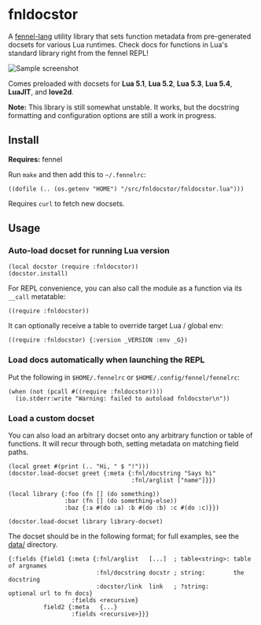 # fnldocstor

A [fennel-lang](https://fennel-lang.org) utility library that sets function
metadata from pre-generated docsets for various Lua runtimes. Check docs
for functions in Lua's standard library right from the fennel REPL!

![Sample screenshot](screenshot.png)

Comes preloaded with docsets for **Lua 5.1**, **Lua 5.2**, **Lua
5.3**, **Lua 5.4**, **LuaJIT**, and **love2d**.

**Note:** This library is still somewhat unstable. It works, but the
docstring formatting and configuration options are still a work in progress.

## Install

**Requires:** fennel

Run `make` and then add this to `~/.fennelrc`:

```fennel
((dofile (.. (os.getenv "HOME") "/src/fnldocstor/fnldocstor.lua")))
```

Requires `curl` to fetch new docsets.

## Usage

### Auto-load docset for running Lua version

```fennel
(local docstor (require :fnldocstor))
(docstor.install)
```

For REPL convenience, you can also call the module as a function via its
`__call` metatable:

```fennel
((require :fnldocstor))
```

It can optionally receive a table to override target Lua / global env:

```fennel
((require :fnldocstor) {:version _VERSION :env _G})
```

### Load docs automatically when launching the REPL

Put the following in `$HOME/.fennelrc` or `$HOME/.config/fennel/fennelrc`:

```fennel
(when (not (pcall #((require :fnldocstor))))
  (io.stderr:write "Warning: failed to autoload fnldocstor\n"))
```

### Load a custom docset

You can also load an arbitrary docset onto any arbitrary function or table of
functions. It will recur through both, setting metadata on matching field paths.

```fennel
(local greet #(print (.. "Hi, " $ "!")))
(docstor.load-docset greet {:meta {:fnl/docstring "Says hi"
                                   :fnl/arglist ["name"]}})

(local library {:foo (fn [] (do something))
                :bar (fn [] (do something-else))
                :baz {:a #(do :a) :b #(do :b) :c #(do :c)}})

(docstor.load-docset library library-docset)
```

The docset should be in the following format; for full examples, see the
[data/](data) directory.

```fennel
{:fields {field1 {:meta {:fnl/arglist   [...]  ; table<string>: table of argnames
                         :fnl/docstring docstr ; string:        the docstring
                         :docstor/link  link   ; ?string:       optional url to fn docs}
                  :fields <recursive}
          field2 {:meta   {...}
                  :fields <recursive>}}}
```
